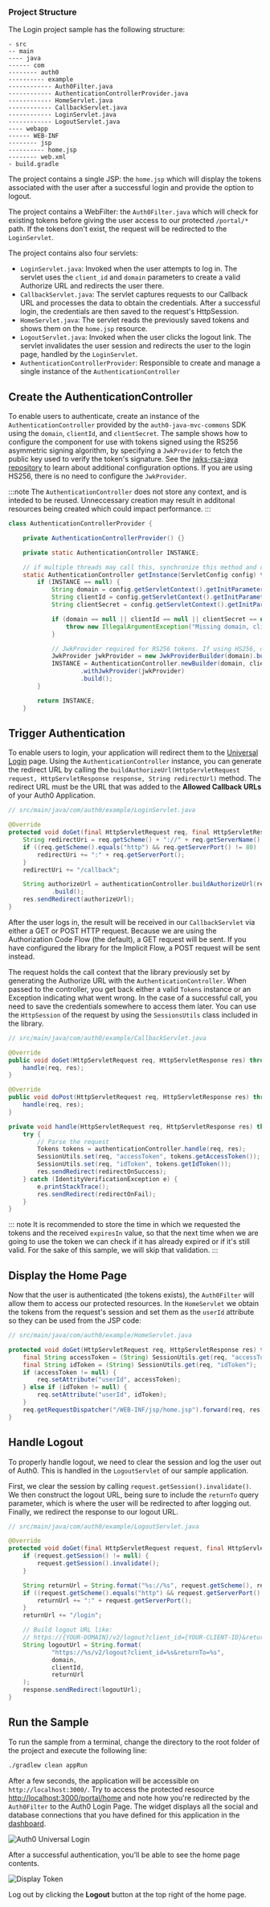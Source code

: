 ### Project Structure

The Login project sample has the following structure:

```text
- src
-- main
---- java
------ com
-------- auth0
---------- example
------------ Auth0Filter.java
------------ AuthenticationControllerProvider.java
------------ HomeServlet.java
------------ CallbackServlet.java
------------ LoginServlet.java
------------ LogoutServlet.java
---- webapp
------ WEB-INF
-------- jsp
---------- home.jsp
-------- web.xml
- build.gradle
```

The project contains a single JSP: the `home.jsp` which will display the tokens associated with the user after a successful login and provide the option to logout.

The project contains a WebFilter: the `Auth0Filter.java` which will check for existing tokens before giving the user access to our protected `/portal/*` path. If the tokens don't exist, the request will be redirected to the `LoginServlet`.

The project contains also four servlets:
- `LoginServlet.java`: Invoked when the user attempts to log in. The servlet uses the `client_id` and `domain` parameters to create a valid Authorize URL and redirects the user there.
- `CallbackServlet.java`: The servlet captures requests to our Callback URL and processes the data to obtain the credentials. After a successful login, the credentials are then saved to the request's HttpSession.
- `HomeServlet.java`: The servlet reads the previously saved tokens and shows them on the `home.jsp` resource.
- `LogoutServlet.java`: Invoked when the user clicks the logout link. The servlet invalidates the user session and redirects the user to the login page, handled by the `LoginServlet`.
- `AuthenticationControllerProvider`: Responsible to create and manage a single instance of the `AuthenticationController`

## Create the AuthenticationController

To enable users to authenticate, create an instance of the `AuthenticationController` provided by the `auth0-java-mvc-commons` SDK using the `domain`, `clientId`, and `clientSecret`.  The sample shows how to configure the component for use with tokens signed using the RS256 asymmetric signing algorithm, by specifying a `JwkProvider` to fetch the public key used to verify the token's signature. See the <a href="https://github.com/auth0/jwks-rsa-java" target="_blank" rel="noreferrer">jwks-rsa-java repository</a> to learn about additional configuration options. If you are using HS256, there is no need to configure the `JwkProvider`. 

:::note
The `AuthenticationController` does not store any context, and is inteded to be reused. Unneccessary creation may result in additonal resources being created which could impact performance.
:::

```java
class AuthenticationControllerProvider {

    private AuthenticationControllerProvider() {}

    private static AuthenticationController INSTANCE;

    // if multiple threads may call this, synchronize this method and consider double locking
    static AuthenticationController getInstance(ServletConfig config) throws UnsupportedEncodingException {
        if (INSTANCE == null) {
            String domain = config.getServletContext().getInitParameter("com.auth0.domain");
            String clientId = config.getServletContext().getInitParameter("com.auth0.clientId");
            String clientSecret = config.getServletContext().getInitParameter("com.auth0.clientSecret");

            if (domain == null || clientId == null || clientSecret == null) {
                throw new IllegalArgumentException("Missing domain, clientId, or clientSecret. Did you update src/main/webapp/WEB-INF/web.xml?");
            }

            // JwkProvider required for RS256 tokens. If using HS256, do not use.
            JwkProvider jwkProvider = new JwkProviderBuilder(domain).build();
            INSTANCE = AuthenticationController.newBuilder(domain, clientId, clientSecret)
                    .withJwkProvider(jwkProvider)
                    .build();
        }

        return INSTANCE;
    }
```

## Trigger Authentication

To enable users to login, your application will redirect them to the <a href="https://auth0.com/docs/universal-login" target="_blank" rel="noreferrer">Universal Login</a> page. Using the `AuthenticationController` instance, you can generate the redirect URL by calling the `buildAuthorizeUrl(HttpServletRequest request, HttpServletResponse response, String redirectUrl)` method. The redirect URL must be the URL that was added to the **Allowed Callback URLs** of your Auth0 Application.

```java
// src/main/java/com/auth0/example/LoginServlet.java

@Override
protected void doGet(final HttpServletRequest req, final HttpServletResponse res) throws ServletException, IOException {
    String redirectUri = req.getScheme() + "://" + req.getServerName();
    if ((req.getScheme().equals("http") && req.getServerPort() != 80) || (req.getScheme().equals("https") && req.getServerPort() != 443)) {
        redirectUri += ":" + req.getServerPort();
    }
    redirectUri += "/callback";

    String authorizeUrl = authenticationController.buildAuthorizeUrl(req, res, redirectUri)
            .build();
    res.sendRedirect(authorizeUrl);
}
```

After the user logs in, the result will be received in our `CallbackServlet` via either a GET or POST HTTP request. Because we are using the Authorization Code Flow (the default), a GET request will be sent. If you have configured the library for the Implicit Flow, a POST request will be sent instead.

The request holds the call context that the library previously set by generating the Authorize URL with the `AuthenticationController`. When passed to the controller, you get back either a valid `Tokens` instance or an Exception indicating what went wrong. In the case of a successful call, you need to save the credentials somewhere to access them later. You can use the `HttpSession` of the request by using the `SessionsUtils` class included in the library.

```java
// src/main/java/com/auth0/example/CallbackServlet.java

@Override
public void doGet(HttpServletRequest req, HttpServletResponse res) throws IOException, ServletException {
    handle(req, res);
}

@Override
public void doPost(HttpServletRequest req, HttpServletResponse res) throws IOException, ServletException {
    handle(req, res);
}

private void handle(HttpServletRequest req, HttpServletResponse res) throws IOException {
    try {
        // Parse the request
        Tokens tokens = authenticationController.handle(req, res);
        SessionUtils.set(req, "accessToken", tokens.getAccessToken());
        SessionUtils.set(req, "idToken", tokens.getIdToken());
        res.sendRedirect(redirectOnSuccess);
    } catch (IdentityVerificationException e) {
        e.printStackTrace();
        res.sendRedirect(redirectOnFail);
    }
}
```

::: note
It is recommended to store the time in which we requested the tokens and the received `expiresIn` value, so that the next time when we are going to use the token we can check if it has already expired or if it's still valid. For the sake of this sample, we will skip that validation.
:::

## Display the Home Page

Now that the user is authenticated (the tokens exists), the `Auth0Filter` will allow them to access our protected resources. In the `HomeServlet` we obtain the tokens from the request's session and set them as the `userId` attribute so they can be used from the JSP code:

```java
// src/main/java/com/auth0/example/HomeServlet.java

protected void doGet(HttpServletRequest req, HttpServletResponse res) throws ServletException, IOException {
    final String accessToken = (String) SessionUtils.get(req, "accessToken");
    final String idToken = (String) SessionUtils.get(req, "idToken");
    if (accessToken != null) {
        req.setAttribute("userId", accessToken);
    } else if (idToken != null) {
        req.setAttribute("userId", idToken);
    }
    req.getRequestDispatcher("/WEB-INF/jsp/home.jsp").forward(req, res);
}
```

## Handle Logout

To properly handle logout, we need to clear the session and log the user out of Auth0. This is handled in the `LogoutServlet` of our sample application.

First, we clear the session by calling `request.getSession().invalidate()`. We then construct the logout URL, being sure to include the `returnTo` query parameter, which is where the user will be redirected to after logging out. Finally, we redirect the response to our logout URL.


```java
// src/main/java/com/auth0/example/LogoutServlet.java

@Override
protected void doGet(final HttpServletRequest request, final HttpServletResponse response) throws ServletException, IOException {
    if (request.getSession() != null) {
        request.getSession().invalidate();
    }

    String returnUrl = String.format("%s://%s", request.getScheme(), request.getServerName());
    if ((request.getScheme().equals("http") && request.getServerPort() != 80) || (request.getScheme().equals("https") && request.getServerPort() != 443)) {
        returnUrl += ":" + request.getServerPort();
    }
    returnUrl += "/login";

    // Build logout URL like:
    // https://{YOUR-DOMAIN}/v2/logout?client_id={YOUR-CLIENT-ID}&returnTo=http://localhost:3000/login
    String logoutUrl = String.format(
            "https://%s/v2/logout?client_id=%s&returnTo=%s",
            domain,
            clientId,
            returnUrl
    );
    response.sendRedirect(logoutUrl);
}
```

## Run the Sample

To run the sample from a terminal, change the directory to the root folder of the project and execute the following line:

```bash
./gradlew clean appRun
```

After a few seconds, the application will be accessible on `http://localhost:3000/`. Try to access the protected resource <a href="http://localhost:3000/portal/home" target="_blank" rel="noreferrer">http://localhost:3000/portal/home</a> and note how you're redirected by the `Auth0Filter` to the Auth0 Login Page. The widget displays all the social and database connections that you have defined for this application in the <a href="$manage_url/#/" target="_blank" rel="noreferrer">dashboard</a>.

![Auth0 Universal Login](/media/quickstarts/universal-login.png)

After a successful authentication, you'll be able to see the home page contents.

![Display Token](/media/articles/java/display-token.png)

Log out by clicking the **Logout** button at the top right of the home page.
